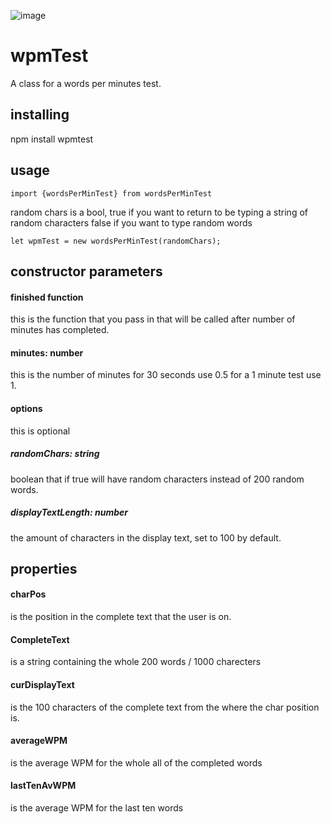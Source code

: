 ![image](https://travis-ci.org/Scoombe/wpmTest.svg?branch=master)

# wpmTest
A class for a words per minutes test. 

## installing

npm install wpmtest


## usage
```
import {wordsPerMinTest} from wordsPerMinTest
```
random chars is a bool, true if you want to return to be typing a string of random characters
false if you want to type random words
```
let wpmTest = new wordsPerMinTest(randomChars);
```

## constructor parameters

#### finished function

this is the function that you pass in that will be called after number of minutes has completed.

#### minutes: number

this is the number of minutes for 30 seconds use 0.5 for a 1 minute test use 1.

#### options

this is optional

##### randomChars: string

boolean that if true will have random characters instead of 200 random words. 

##### displayTextLength: number

the amount of characters in the display text, set to 100 by default.

## properties 

#### charPos
is the position in the complete text that the user is on.

#### CompleteText
is a string containing the whole 200 words / 1000 charecters

#### curDisplayText
is the 100 characters of the complete text from the where the char position is.

#### averageWPM
is the average WPM for the whole all of the completed words

#### lastTenAvWPM
is the average WPM for the last ten words





